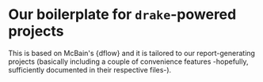 # Our boilerplate for `drake`-powered projects

This is based on McBain's {dflow} and it is tailored to
our report-generating projects (basically including a couple of 
convenience features -hopefully, sufficiently documented in their 
respective files-).

